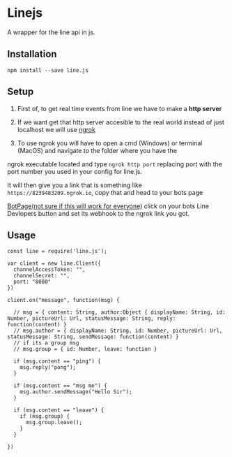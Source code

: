 # Linejs
A wrapper for the line api in js.

## Installation

```
npm install --save line.js
```

## Setup

1. First of, to get real time events from line we have to make a **http server**

2. If we want get that http server accesible to the real world instead of just localhost we will use [ngrok](https://ngrok.com/)

3. To use ngrok you will have to open a cmd (Windows) or terminal (MacOS) and navigate to the folder where you have the

ngrok executable located and type `ngrok http port` replacing port with the port number you used in your config for line.js.

It will then give you a link that is something like `https://8239483209.ngrok.io`, copy that and head to your bots page

[BotPage(not sure if this will work for everyone)](https://business.line.me/en/companies/1273117/accounts?ownerType=company&roleType=operator) click on your bots Line Devlopers button and set its webhook to the ngrok link you got.

## Usage
```JS
const line = require('line.js');

var client = new line.Client({
  channelAccessToken: "",
  channelSecret: "",
  port: "8080"
})

client.on("message", function(msg) {

  // msg = { content: String, author:Object { displayName: String, id: Number, pictureUrl: Url, statusMessage: String, reply: function(content) }
  // msg.author = { displayName: String, id: Number, pictureUrl: Url, statusMessage: String, sendMessage: function(content) }
  // if its a group msg
  // msg.group = { id: Number, leave: function }

  if (msg.content == "ping") {
    msg.reply("pong");
  }

  if (msg.content == "msg me") {
    msg.author.sendMessage("Hello Sir");
  }

  if (msg.content == "leave") {
    if (msg.group) {
      msg.group.leave();
    }
  }

})
```

